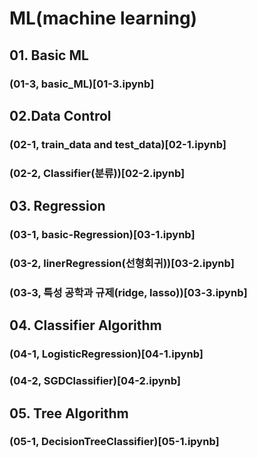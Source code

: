 # ML(machine learning)

## 01. Basic ML

### (01-3, basic_ML)[01-3.ipynb]

## 02.Data Control

### (02-1, train_data and test_data)[02-1.ipynb]
### (02-2, Classifier(분류))[02-2.ipynb]

## 03. Regression 

### (03-1, basic-Regression)[03-1.ipynb]
### (03-2, linerRegression(선형회귀))[03-2.ipynb]
### (03-3, 특성 공학과 규제(ridge, lasso))[03-3.ipynb]

## 04. Classifier Algorithm

### (04-1, LogisticRegression)[04-1.ipynb]
### (04-2, SGDClassifier)[04-2.ipynb]

## 05. Tree Algorithm

### (05-1, DecisionTreeClassifier)[05-1.ipynb]